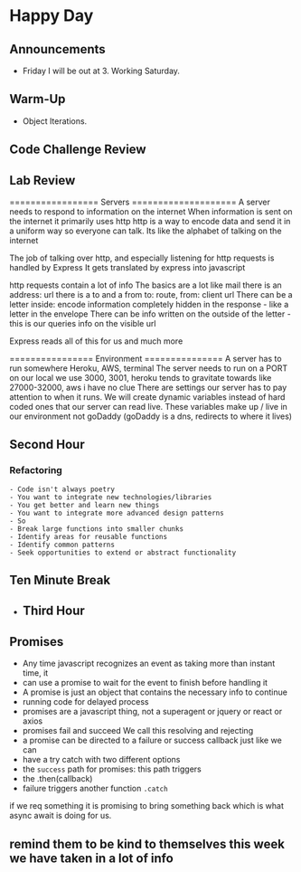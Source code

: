 # Happy Day

## Announcements

- Friday I will be out at 3. Working Saturday.

## Warm-Up

- Object Iterations.

## Code Challenge Review

## Lab Review

================= Servers ====================
A server needs to respond to information on the internet
When information is sent on the internet it primarily uses http
http is a way to encode data and send it in a uniform way so everyone can talk.
Its like the alphabet of talking on the internet

The job of talking over http, and especially listening for http requests is
handled by Express It gets translated by express into javascript

http requests contain a lot of info
The basics are a lot like mail
there is an address: url
there is a to and a from  to: route, from: client url
There can be a letter inside: encode information completely hidden in
the response - like a letter in the envelope
There can be info written on the outside of the letter - this is our queries
info on the visible url

Express reads all of this for us and much more

================ Environment  ===============
A server has to run somewhere
Heroku, AWS, terminal
The server needs to run on a PORT on our local we use 3000, 3001, heroku tends to
gravitate towards like 27000-32000, aws i have no clue
There are settings our server has to pay attention to when it runs.
We will create dynamic variables instead of hard coded ones that our server can
read live.
These variables make up / live in our environment
not goDaddy (goDaddy is a dns, redirects to where it lives)

## Second Hour

### Refactoring

    - Code isn't always poetry
    - You want to integrate new technologies/libraries
    - You get better and learn new things
    - You want to integrate more advanced design patterns
    - So
    - Break large functions into smaller chunks
    - Identify areas for reusable functions
    - Identify common patterns
    - Seek opportunities to extend or abstract functionality

## Ten Minute Break

- ## Third Hour

## Promises

- Any time javascript recognizes an event as taking more than instant time, it
- can use a promise to wait for the event to finish before handling it
- A promise is just an object that contains the necessary info to continue
- running code for delayed process
- promises are a javascript thing, not a superagent or jquery or react or axios
- promises fail and succeed We call this resolving and rejecting
- a promise can be directed to a failure or success callback just like we can
- have a try catch with two different options
- the `success` path for promises: this path triggers
- the .then(callback)
- failure triggers another function `.catch`

if we req something it is promising to bring something back which is what async
await is doing for us.

## remind them to be kind to themselves this week we have taken in a lot of info
